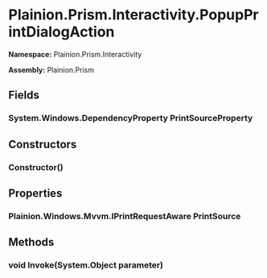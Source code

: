 
# Plainion.Prism.Interactivity.PopupPrintDialogAction

**Namespace:** Plainion.Prism.Interactivity

**Assembly:** Plainion.Prism


## Fields

### System.Windows.DependencyProperty PrintSourceProperty


## Constructors

### Constructor()


## Properties

### Plainion.Windows.Mvvm.IPrintRequestAware PrintSource


## Methods

### void Invoke(System.Object parameter)
